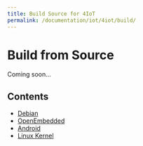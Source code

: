 ```yaml
---
title: Build Source for 4IoT
permalink: /documentation/iot/4iot/build/
---
```


# Build from Source

Coming soon...

<!--- This page serves as an index for building various OS/Kernel for Board-x --->

## Contents

- [Debian](debian.md)
- [OpenEmbedded](oe.md)
- [Android](aosp.md)
- [Linux Kernel](kernel.md)
